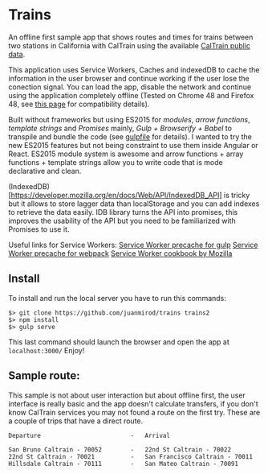 # Trains

An offline first sample app that shows routes and times for trains between two stations in California with CalTrain using the available [CalTrain public data](http://www.caltrain.com/developer.html).

This application uses Service Workers, Caches and indexedDB to cache the information in the user browser and continue working if the user lose the conection signal. You can load the app, disable the network and continue using the application completely offline (Tested on Chrome 48 and Firefox 48, see [this page](https://jakearchibald.github.io/isserviceworkerready/index.html) for compatibility details). 

Built without frameworks but using ES2015 for *modules*, *arrow functions*, *template strings* and *Promises* mainly, *Gulp + Browserify + Babel* to transpile and bundle the code (see [gulpfile](https://github.com/juanmirod/trains/blob/master/gulpfile.js) for details). I wanted to try the new ES2015 features but not being constraint to use them inside Angular or React. ES2015 module system is awesome and arrow functions + array functions + template strings allow you to write code that is mode declarative and clean.

(IndexedDB)[https://developer.mozilla.org/en/docs/Web/API/IndexedDB_API] is tricky but it allows to store lagger data than localStorage and you can add indexes to retrieve the data easily. IDB library turns the API into promises, this improves the usability of the API but you need to be familiarized with Promises to use it.

Useful links for Service Workers:
[Service Worker precache for gulp](https://github.com/GoogleChrome/sw-precache)
[Service Worker precache for webpack](https://www.npmjs.com/package/sw-precache-webpack-plugin)
[Service Worker cookbook by Mozilla](https://serviceworke.rs/)

## Install

To install and run the local server you have to run this commands:

    $> git clone https://github.com/juanmirod/trains trains2
    $> npm install
    $> gulp serve

This last command should launch the browser and open the app at `localhost:3000/` Enjoy!

## Sample route:

This sample is not about user interaction but about offline first, the user interface is really basic and the app doesn't calculate transfers, if you don't know CalTrain services you may not found a route on the first try. These are a couple of trips that have a direct route.

    Departure                         -   Arrival

    San Bruno Caltrain - 70052        -   22nd St Caltrain - 70022
    22nd St Caltrain - 70021          -   San Francisco Caltrain - 70011
    Hillsdale Caltrain - 70111        -   San Mateo Caltrain - 70091

